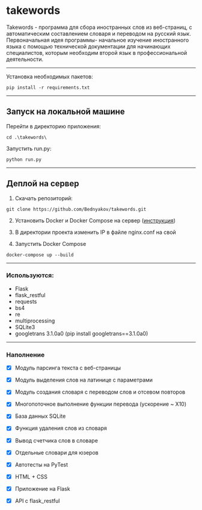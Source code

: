 # takewords
Takewords - программа для сбора иностранных слов из веб-страниц, с автоматическим составлением словаря и переводом на русский язык.
Первоначальная идея программы- начальное изучение иностранного языка с помощью технической документации для начинающих специалистов, которым необходим второй язык в профессиональной деятельности.
____________________________________________________________
Установка необходимых пакетов:
```
pip install -r requirements.txt
```
_____________________________________________________________
## Запуск на локальной машине

Перейти в директорию приложения:
```
cd .\takewords\
```

Запустить run.py:
```
python run.py
```
_____________________________________________________________
## Деплой на сервер

1. Скачать репозиторий:
```
git clone https://github.com/Bednyakov/takewords.git
```

2. Установить Docker и Docker Compose на сервер ([инструкция](https://github.com/Bednyakov/takewords/blob/main/FAQ_install_Docker.md))

3. В директории проекта изменить IP в файле nginx.conf на свой

4. Запустить Docker Compose
```
docker-compose up --build
```
_____________________________________________________________
### Используются:
- Flask
- flask_restful
- requests
- bs4
- re
- multiprocessing
- SQLite3
- googletrans 3.1.0a0 (pip install googletrans==3.1.0a0)
_________________________
### Наполнение

- [x] Модуль парсинга текста с веб-страницы
- [x] Модуль выделения слов на латинице с параметрами
- [x] Модуль создания словаря с переводом слов и отсевом повторов
- [x] Многопоточное выполнение функции перевода (ускорение ~ X10)
- [x] База данных SQLite
- [x] Функция удаления слов из словаря
- [x] Вывод счетчика слов в словаре
- [x] Отдельные словари для юзеров
- [x] Автотесты на PyTest
- [x] HTML + CSS
- [x] Приложение на Flask
- [x] API с flask_restful

